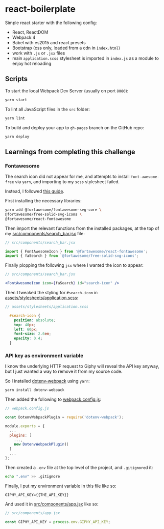 # react-boilerplate

Simple react starter with the following config:

- React, ReactDOM
- Webpack 4
- Babel with es2015 and react presets
- Bootstrap (css only, loaded from a cdn in `index.html`)
- work with `.js` or `.jsx` files
- main `application.scss` stylesheet is imported in `index.js` as a module to enjoy hot reloading

## Scripts

To start the local Webpack Dev Server (usually on port `8080`):

```bash
yarn start
```

To lint all JavaScript files in the `src` folder:

```bash
yarn lint
```

To build and deploy your app to `gh-pages` branch on the GitHub repo:

```bash
yarn deploy
```

## Learnings from completing this challenge

### Fontawesome

The search icon did not appear for me, and attempts to install `font-awesome-free` via `yarn`, and importing to my `scss` stylesheet failed.

Instead, I followed [this guide](https://fontawesome.com/how-to-use/on-the-web/using-with/react).

First installing the necessary libraries:

```sh
yarn add @fortawesome/fontawesome-svg-core \
@fortawesome/free-solid-svg-icons \
@fortawesome/react-fontawesome
```

Then import the relevant functions from the installed packages, at the top of my [src/components/search_bar.jsx](src/components/search_bar.jsx) file:

```jsx
// src/components/search_bar.jsx

import { FontAwesomeIcon } from '@fortawesome/react-fontawesome';
import { faSearch } from '@fortawesome/free-solid-svg-icons';
```

Finally plopping the following `jsx` where I wanted the icon to appear:

```jsx
// src/components/search_bar.jsx

<FontAwesomeIcon icon={faSearch} id="search-icon" />
```

Then I tweaked the styling for `#search-icon` in [assets/stylesheets/application.scss](assets/stylesheets/application.scss):

```scss
// assets/stylesheets/application.scss

  #search-icon {
    position: absolute;
    top: 40px;
    left: 60px;
    font-size: 2.6em;
    opacity: 0.4;
  }
  ```

### API key as environment variable

I know the underlying HTTP request to Giphy will reveal the API key anyway, but I just wanted a way to remove it from my source code.

So I installed [dotenv-webpack](https://github.com/mrsteele/dotenv-webpack) using `yarn`:

```sh
yarn install dotenv-webpack
```

Then added the following to [webpack.config.js](webpack.config.js):

```js
// webpack.config.js

const DotenvWebpackPlugin = require('dotenv-webpack');

module.exports = {
  ...
  plugins: [
    ...,
    new DotenvWebpackPlugin()
  ]
  ...
};
```

Then created a `.env` file at the top level of the project, and `.gitignore`d it:

```sh
echo ".env" >> .gitignore
```

Finally, I put my environment variable in this file like so:

```
GIPHY_API_KEY={{THE_API_KEY}}
```

And used it in [src/components/app.jsx](src/components/app.jsx) like so:

```jsx
// src/components/app.jsx

const GIPHY_API_KEY = process.env.GIPHY_API_KEY;
```
